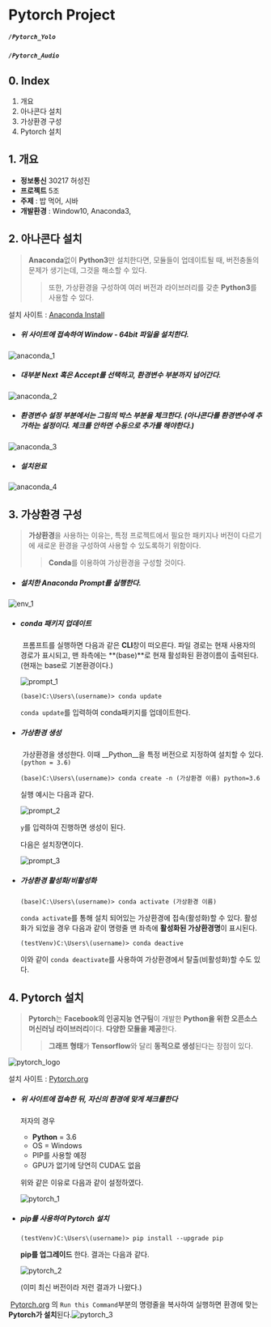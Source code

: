 # Pytorch Project

##### `/Pytorch_Yolo`

##### `/Pytorch_Audio`

## 0. Index

1. 개요
2. 아나콘다 설치
3. 가상환경 구성
4. Pytorch 설치



## 1. 개요

* **정보통신** 30217 허성진
* **프로젝트** 5조
* **주제** : 밥 먹어, 시바
* **개발환경** : Window10, Anaconda3, 



## 2. 아나콘다 설치

> **Anaconda**없이 **Python3**만 설치한다면, 모듈들이 업데이트될 때, 버전충돌의 문제가 생기는데, 그것을 해소할 수 있다.
>
> > 또한, 가상환경을 구성하여 여러 버전과 라이브러리를 갖춘 **Python3**를 사용할 수 있다.



설치 사이트 : [Anaconda Install](https://www.anaconda.com/distribution/)

- ##### 위 사이트에 접속하여 Window - 64bit 파일을 설치한다.

![anaconda_1](./images/anaconda_1.jpg)

* ##### 대부분 Next 혹은 Accept를 선택하고, 환경변수 부분까지 넘어간다.

![anaconda_2](./images/anaconda_2.png)

* ##### 환경변수 설정 부분에서는 그림의 박스 부분을 체크한다. (아나콘다를 환경변수에 추가하는 설정이다. 체크를 안하면 수동으로 추가를 해야한다.)

![anaconda_3](./images/anaconda_3.png)

* ##### 설치완료

![anaconda_4](./images/anaconda_4.png)

## 3. 가상환경 구성

> **가상환경**을 사용하는 이유는, 특정 프로젝트에서 필요한 패키지나 버전이 다르기에 새로운 환경을 구성하여 사용할 수 있도록하기 위함이다.
>
> > **Conda**를 이용하여 가상환경을 구성할 것이다.



* ##### 설치한 Anaconda Prompt를 실행한다.

![env_1](./images/env_1.PNG)

- ##### conda 패키지 업데이트

  ​	프롬프트를 실행하면 다음과 같은 **CLI**창이 떠오른다. 파일 경로는 현재 사용자의 경로가 표시되고, 맨 좌측에는 **(base)**로 현재 활성화된 환경이름이 출력된다.(현재는 base로 기본환경이다.)

  ![prompt_1](./images/prompt_1.PNG)

  ```shell
  (base)C:\Users\(username)> conda update
  ```

  `conda update`를 입력하여 conda패키지를 업데이트한다.

  

- ##### 가상환경 생성

  ​	가상환경을 생성한다. 이때 __Python__을 특정 버전으로 지정하여 설치할 수 있다.`(python = 3.6)`

  ```shell
  (base)C:\Users\(username)> conda create -n (가상환경 이름) python=3.6
  ```

  실행 예시는 다음과 같다.

  ![prompt_2](./images/prompt_2.PNG)

  `y`를 입력하여 진행하면 생성이 된다.

  다음은 설치장면이다.

  ![prompt_3](./images/prompt_3.PNG)



- ##### 가상환경 활성화/비활성화

  ```shell
  (base)C:\Users\(username)> conda activate (가상환경 이름)
  ```

  `conda activate`를 통해 설치 되어있는 가상환경에 접속(활성화)할 수 있다. 활성화가 되었을 경우 다음과 같이 명령줄 맨 좌측에 **활성화된 가상환경명**이 표시된다.

  ```shell
  (testVenv)C:\Users\(username)> conda deactive
  ```

  이와 같이 `conda deactivate`를 사용하여 가상환경에서 탈출(비활성화)할 수도 있다.

  

## 4. Pytorch 설치

> **Pytorch**는 **Facebook의 인공지능 연구팀**이 개발한 **Python을 위한 오픈소스 머신러닝 라이브러리**이다. **다양한 모듈을 제공**한다. 
>
> > **그래프 형태**가 **Tensorflow**와 달리 **동적으로 생성**된다는 장점이 있다.

![pytorch_logo](./images/Pytorch_logo.png)



설치 사이트 : [Pytorch.org](http://www.pytorch.org)

- ##### 위 사이트에 접속한 뒤, 자신의 환경에 맞게 체크를한다

  저자의 경우 

  - **Python** = 3.6
  - OS = Windows
  - PIP를 사용할 예정
  - GPU가 없기에 당연히 CUDA도 없음

  위와 같은 이유로 다음과 같이 설정하였다.

  ![pytorch_1](./images/pytorch_1.PNG)



- ##### pip를 사용하여 Pytorch 설치

  ```shell
  (testVenv)C:\Users\(username)> pip install --upgrade pip
  ```

  **pip를 업그레이드** 한다. 결과는 다음과 같다.

  ![pytorch_2](./images/pytorch_2.PNG)

  (이미 최신 버전이라 저런 결과가 나왔다.)



​		[Pytorch.org](http://www.pytorch.org) 의 `Run this Command`부분의 명령줄을 복사하여 실행하면 환경에 맞는 **Pytorch가 설치**된다.![pytorch_3](./images/pytorch_3.PNG)

